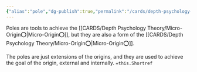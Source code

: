 ```yaml
---
{"alias":"pole","dg-publish":true,"permalink":"/cards/depth-psychology-theory/pole/","dgPassFrontmatter":true,"created":"2023-02-01T19:46:46.176+01:00","updated":"2023-05-26T20:02:59.239+02:00"}
---
```


Poles are tools to achieve the [[CARDS/Depth Psychology Theory/Micro-Origin⭕\|Micro-Origin⭕]], but they are also a form of the [[CARDS/Depth Psychology Theory/Micro-Origin⭕\|Micro-Origin⭕]]. 


<div class="transclusion internal-embed is-loaded"><div class="markdown-embed">



The poles are just extensions of the origins, and they are used to achieve the goal of the origin, external and internally. `=this.Shortref` 

</div></div>



